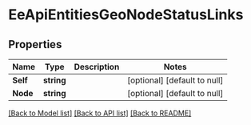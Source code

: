 # EeApiEntitiesGeoNodeStatusLinks

## Properties
Name | Type | Description | Notes
------------ | ------------- | ------------- | -------------
**Self** | **string** |  | [optional] [default to null]
**Node** | **string** |  | [optional] [default to null]

[[Back to Model list]](../README.md#documentation-for-models) [[Back to API list]](../README.md#documentation-for-api-endpoints) [[Back to README]](../README.md)


